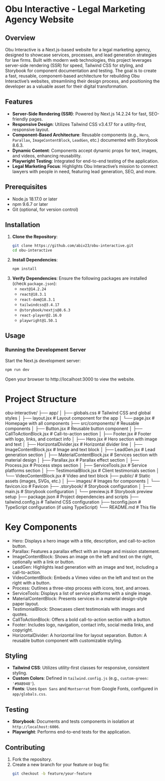 # Obu Interactive - Legal Marketing Agency Website

## Overview

Obu Interactive is a Next.js-based website for a legal marketing agency, designed to showcase services, processes, and lead generation strategies for law firms. Built with modern web technologies, this project leverages server-side rendering (SSR) for speed, Tailwind CSS for styling, and Storybook for component documentation and testing. The goal is to create a fast, reusable, component-based architecture for rebuilding Obu Interactive’s websites, streamlining their design process, and positioning the developer as a valuable asset for their digital transformation.

## Features

- **Server-Side Rendering (SSR)**: Powered by Next.js 14.2.24 for fast, SEO-friendly pages.
- **Responsive Design**: Utilizes Tailwind CSS v3.4.17 for a utility-first, responsive layout.
- **Component-Based Architecture**: Reusable components (e.g., `Hero`, `Parallax`, `ImageContentBlock`, `LeadGen`, etc.) documented with Storybook 8.6.3.
- **Dynamic Content**: Components accept dynamic props for text, images, and videos, enhancing reusability.
- **Playwright Testing**: Integrated for end-to-end testing of the application.
- **Legal Marketing Focus**: Highlights Obu Interactive’s mission to connect lawyers with people in need, featuring lead generation, SEO, and more.

## Prerequisites

- Node.js 18.17.0 or later
- npm 9.6.7 or later
- Git (optional, for version control)

## Installation

1. **Clone the Repository**:
   ```bash
   git clone https://github.com/abiv23/obu-interactive.git
   cd obu-interactive

2. **Install Dependencies**:
   ```bash
   npm install

3. **Verify Dependencies**:
   Ensure the following packages are installed (check `package.json`):
   - `next@14.2.24`
   - `react@18.3.1`
   - `react-dom@18.3.1`
   - `tailwindcss@3.4.17`
   - `@storybook/nextjs@8.6.3`
   - `react-player@2.16.0`
   - `playwright@1.50.1`

## Usage

### Running the Development Server

Start the Next.js development server:

```bash
npm run dev
```

Open your browser to http://localhost:3000 to view the website.

# Project Structure

obu-interactive/
├── app/
│   ├── globals.css        # Tailwind CSS and global styles
│   ├── layout.jsx         # Layout component for the app
│   └── page.jsx           # Homepage with all components
├── src/components/        # Reusable components
│   ├── Button.jsx         # Reusable button component
│   ├── CallToActionBlock.jsx # Call-to-action section
│   ├── Footer.jsx         # Footer with logo, links, and contact info
│   ├── Hero.jsx           # Hero section with image and text
│   ├── HorizontalDivider.jsx # Horizontal divider line
│   ├── ImageContentBlock.jsx # Image and text block
│   ├── LeadGen.jsx        # Lead generation section
│   ├── MaterialContentBlock.jsx # Services section with material design
│   ├── Parallax.jsx       # Parallax effect section
│   ├── Process.jsx        # Process steps section
│   ├── ServiceTools.jsx   # Service platforms section
│   ├── TestimonialBlock.jsx # Client testimonials section
│   └── VideoContentBlock.jsx # Video and text block
├── public/                # Static assets (images, SVGs, etc.)
│   ├── images/            # Images for components
│   └── favicon.ico        # Favicon
├── .storybook/            # Storybook configuration
│   ├── main.js            # Storybook configuration
│   └── preview.js         # Storybook preview setup
├── package.json           # Project dependencies and scripts
├── tailwind.config.js     # Tailwind CSS configuration
├── tsconfig.json          # TypeScript configuration (if using TypeScript)
└── README.md              # This file

# Key Components

* Hero: Displays a hero image with a title, description, and call-to-action button.
* Parallax: Features a parallax effect with an image and mission statement.
* ImageContentBlock: Shows an image on the left and text on the right, optionally with a link or button.
* LeadGen: Highlights lead generation with an image and text, including a call-to-action.
* VideoContentBlock: Embeds a Vimeo video on the left and text on the right with a button.
* Process: Outlines a three-step process with icons, text, and arrows.
* ServiceTools: Displays a list of service platforms with a single image.
* MaterialContentBlock: Presents services in a material design-style paper layout.
* TestimonialBlock: Showcases client testimonials with images and quotes.
* CallToActionBlock: Offers a bold call-to-action section with a button.
* Footer: Includes logo, navigation, contact info, social media links, and copyright.
* HorizontalDivider: A horizontal line for layout separation.
Button: A reusable button component with customizable styling.

## Styling

- **Tailwind CSS**: Utilizes utility-first classes for responsive, consistent styling.
- **Custom Colors**: Defined in `tailwind.config.js` (e.g., `custom-green: '#9AB948'`).
- **Fonts**: Uses `Open Sans` and `Montserrat` from Google Fonts, configured in `app/globals.css`.

## Testing

- **Storybook**: Documents and tests components in isolation at `http://localhost:6006`.
- **Playwright**: Performs end-to-end tests for the application.

## Contributing

1. Fork the repository.
2. Create a new branch for your feature or bug fix:
   ```bash
   git checkout -b feature/your-feature